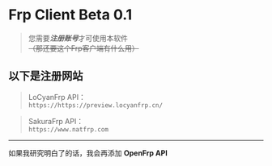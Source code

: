 # Frp Client Beta 0.1
>您需要***注册账号***才可使用本软件  
~~（那还要这个Frp客户端有什么用）~~  
## 以下是注册网站
>LoCyanFrp API：  
>```https://https://preview.locyanfrp.cn/```

>SakuraFrp API：  
>```https://www.natfrp.com```
***
如果我研究明白了的话，我会再添加 **OpenFrp API**